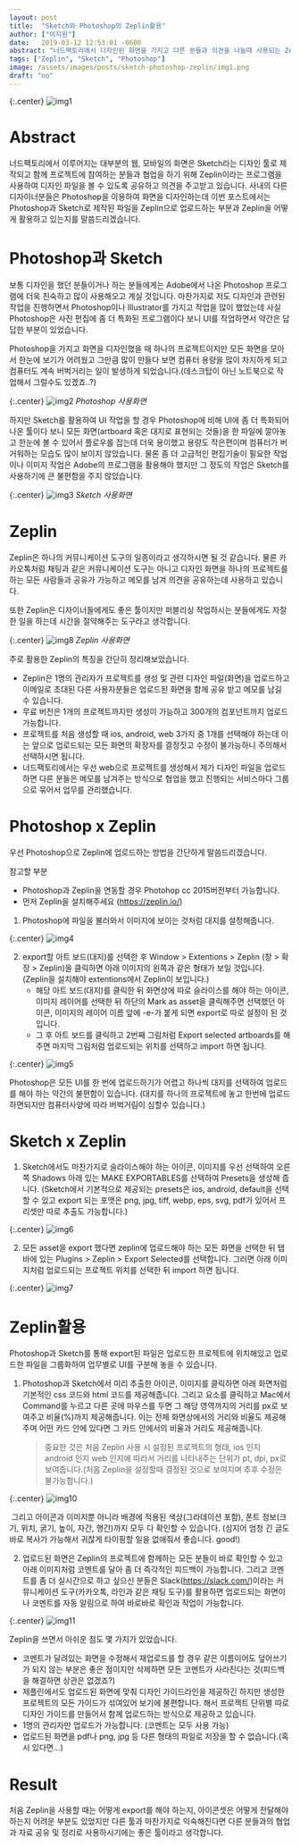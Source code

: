 ```yaml
---
layout: post
title:  "Sketch와 Photoshop의 Zeplin활용"
author: ["이지원"]
date:   2019-03-12 12:53:01 -0600
abstract: "너드팩토리에서 디자인된 화면을 가지고 다른 분들과 의견을 나눌때 사용되는 Zeplin에 대해 간단한 사용방법과 너드팩토리에서 이루어지는 협업방식에 대해 말씀드리겠습니다."
tags: ["Zeplin", "Sketch", "Photoshop"]
image: /assets/images/posts/sketch-photoshop-zeplin/img1.png
draft: "no"	
---
```


{:.center}
![img1](/assets/images/posts/sketch-photoshop-zeplin/img1.png)

# Abstract

너드팩토리에서 이루어지는 대부분의 웹, 모바일의 화면은 Sketch라는 디자인 툴로 제작되고 함께 프로젝트에 참여하는 분들과 협업을 하기 위해 Zeplin이라는 프로그램을 사용하여 디자인 파일을 볼 수 있도록 공유하고 의견을 주고받고 있습니다. 사내의 다른 디자이너분들은 Photoshop을 이용하여 화면을 디자인하는데 이번 포스트에서는 Photoshop과 Sketch로 제작된 파일을 Zeplin으로 업로드하는 부분과  Zeplin을 어떻게 활용하고 있는지를 말씀드리겠습니다. 

# Photoshop과 Sketch

보통 디자인을 했던 분들이거나 하는 분들에게는 Adobe에서 나온 Photoshop 프로그램에 더욱 친숙하고 많이 사용해오고 계실 것입니다. 마찬가지로 저도 디자인과 관련된 작업을 진행하면서 Photoshop이나 Illustrator를 가지고 작업을 많이 했었는데 사실 Photoshop은 사진 편집에 좀 더 특화된 프로그램이다 보니 UI를 작업하면서 약간은 답답한 부분이 있었습니다.

Photoshop을 가지고 화면을 디자인했을 때 하나의 프로젝트이지만 모든 화면을 모아서 한눈에 보기가 어려웠고 그만큼 많이 만들다 보면 컴퓨터 용량을 많이 차지하게 되고 컴퓨터도 계속 버벅거리는 일이 발생하게 되었습니다.(데스크탑이 아닌 노트북으로 작업해서 그럴수도 있겠죠..?) 

{:.center}
![img2](/assets/images/posts/sketch-photoshop-zeplin/img2.png)
*Photoshop 사용화면*

하지만 Sketch를 활용하여 UI 작업을 할 경우 Photoshop에 비해 UI에 좀 더 특화되어 나온 툴이다 보니
모든 화면(artboard 혹은 대지로 표현되는 것들)을 한 파일에 깔아놓고 한눈에 볼 수 있어서 플로우를 잡는데 더욱 용이했고 
용량도 작은편이며 컴퓨터가 버거워하는 모습도 많이 보이지 않았습니다.
물론 좀 더 고급적인 편집기술이 필요한 작업이나 이미지 작업은 Adobe의 프로그램을 활용해야 했지만 그 정도의 작업은 Sketch를 사용하기에 큰 불편함을 주지 않았습니다. 

{:.center}
![img3](/assets/images/posts/sketch-photoshop-zeplin/img3.png)
*Sketch 사용화면*

# Zeplin

Zeplin은 하나의 커뮤니케이션 도구의 일종이라고 생각하시면 될 것 같습니다. 
물론 카카오톡처럼 채팅과 같은 커뮤니케이션 도구는 아니고 디자인 화면을 하나의 프로젝트를 하는 모든 사람들과 공유가 가능하고 메모를 남겨 의견을 공유하는데 사용하고 있습니다. 

또한 Zeplin은 디자이너들에게도 좋은 툴이지만 퍼블리싱 작업하시는 분들에게도 자잘한 일을 하는데 시간을 절약해주는 도구라고 생각합니다. 

{:.center}
![img8](/assets/images/posts/sketch-photoshop-zeplin/img8.png)
*Zeplin 사용화면*

주로 활용한 Zeplin의 특징을 간단히 정리해보았습니다. 

- Zeplin은 1명의 관리자가 프로젝트를 생성 및 관련 디자인 파일(화면)을 업로드하고
  이메일로 초대된 다른 사용자분들은 업로드된 화면을 함께 공유 받고 메모를 남길 수 있습니다. 
- 무료 버전은 1개의 프로젝트까지만 생성이 가능하고 300개의 컴포넌트까지 업로드 가능합니다.
- 프로젝트를 처음 생성할 때 ios, android, web 3가지 중 1개를 선택해야 하는데
  이는 앞으로 업로드되는 모든 화면의 확장자를 결정짓고 수정이 불가능하니 주의해서 선택하시면 됩니다.
- 너드팩토리에서는 우선 web으로 프로젝트를 생성해서 제가 디자인 파일을 업로드하면 다른 분들은 메모를 남겨주는 방식으로 협업을 했고 진행되는 서비스마다 그룹으로 묶어서 업무를 관리했습니다.

# Photoshop x Zeplin

우선 Photoshop으로 Zeplin에 업로드하는 방법을 간단하게 말씀드리겠습니다.

참고할 부분

- Photoshop과 Zeplin을 연동할 경우 Photohop cc 2015버전부터 가능합니다.  
- 먼저 Zeplin을 설치해주세요 (https://zeplin.io/)

1. Photoshop에 파일을 불러와서 이미지에 보이는 것처럼 대지를 설정해줍니다.

{:.center}
![img4](/assets/images/posts/sketch-photoshop-zeplin/img4.png)

2. export할 아트 보드(대지)를 선택한 후 Window > Extentions > Zeplin (창 > 확장 > Zeplin)을 클릭하면 아래 이미지의 왼쪽과 같은 형태가 보일 것입니다. (Zeplin을 설치해야 extentions에서 Zeplin이 보입니다.) 
   - 해당 아트 보드(대지)를 클릭한 뒤 화면상에 따로 슬라이스를 해야 하는 아이콘, 이미지 레이어를 선택한 뒤 하단의 Mark as asset을 클릭해주면 선택했던 아이콘, 이미지의 레이어 이름 앞에 -e-가 붙게 되면 export로 따로 설정이 된 것입니다.
   - 그 후 아트 보드를 클릭하고 2번째 그림처럼 Export selected artboards를 해주면 마지막 그림처럼 업로드되는 위치를 선택하고 import 하면 됩니다. 

{:.center}
![img5](/assets/images/posts/sketch-photoshop-zeplin/img5.png)

Photoshop은 모든 UI를 한 번에 업로드하기가 어렵고 하나씩 대지를 선택하여 업로드를 해야 하는 약간의 불편함이 있습니다.
(대지를 하나의 프로젝트에 놓고 한번에 업로드하면되지만 컴퓨터사양에 따라 버벅거림이 심할수 있습니다.)

# Sketch  x  Zeplin

1. Sketch에서도 마찬가지로 슬라이스해야 하는 아이콘, 이미지를 우선 선택하여
   오른쪽 Shadows 아래 있는 MAKE EXPORTABLES를 선택하여 Presets을 생성해 줍니다. 
   (Sketch에서 기본적으로 제공되는 presets은 ios, android, default을 선택할 수 있고 export 되는 포맷은 png, jpg, tiff, webp, eps, svg, pdf가 있어서 프리셋만 따로 추출도 가능합니다.) 

{:.center}
![img6](/assets/images/posts/sketch-photoshop-zeplin/img6.png)

2. 모든 asset을 export 했다면 zeplin에 업로드해야 하는 모든 화면을 선택한 뒤 탭 바에 있는 Plugins > Zeplin > Export Selected를 선택합니다.
   그러면 아래 이미지처럼 업로드되는 프로젝트 위치를 선택한 뒤 import 하면 됩니다.

{:.center}
![img7](/assets/images/posts/sketch-photoshop-zeplin/img7.png)

# Zeplin활용

Photoshop과 Sketch를 통해 export된 파일은 업로드한 프로젝트에 위치해있고 업로드한 파일을 그룹화하여 업무별로 UI를 구분해 놓을 수 있습니다. 

1. Photoshop과 Sketch에서 미리 추출한 아이콘, 이미지를 클릭하면 아래 화면처럼 기본적인 css 코드와 html 코드를 제공해줍니다. 
   그리고 요소를 클릭하고 Mac에서 Command를 누르고 다른 곳에 마우스를 두면 그 해당 영역까지의 거리를 px로 보여주고 비율(%)까지 제공해줍니다. 이는 전체 화면상에서의 거리와 비율도 제공해주며 어떤 카드 안에 있다면 그 카드 안에서의 비율과 거리도 제공해줍니다. 

   > 중요한 것은 처음 Zeplin 사용 시 설정된 프로젝트의 형태, ios 인지 android 인지 web 인지에 따라서 거리를 나타내주는 단위가 pt, dpi, px로 보여줍니다.(처음 Zeplin을 설정할때 결정된 것으로 보여지며 추후 수정은 불가능합니다.)

{:.center}
![img10](/assets/images/posts/sketch-photoshop-zeplin/img10.png)

​	그리고 아이콘과 이미지뿐 아니라 배경에 적용된 색상(그라데이션 포함), 폰트 정보(크기, 위치, 굵기, 높이, 자간, 행간)까지 	모두 다 확인할 수 있습니다. (심지어 엄청 긴 글도 바로 복사가 가능해서 귀찮게 타이핑할 일을 없애줘서 좋습니다. good!)

2. 업로드된 화면은 Zeplin의 프로젝트에 함께하는 모든 분들이 바로 확인할 수 있고 아래 이미지처럼 코멘트를 달아 좀 더 즉각적인 피드백이 가능합니다. 
   그리고 코멘트를 좀 더 실시간으로 하고 싶으신 분들은 Slack(https://slack.com/)이라는 커뮤니케이션 도구(카카오톡, 라인과 같은 채팅 도구)를 활용하면 업로드되는 화면이나 코멘트를 자동 알림으로 하여 바로바로 확인과 작업이 가능합니다.

{:.center}
![img11](/assets/images/posts/sketch-photoshop-zeplin/img11.png)

Zeplin을 쓰면서 아쉬운 점도 몇 가지가 있었습니다.

- 코멘트가 달려있는 화면을 수정해서 재업로드를 할 경우 같은 이름이어도 덮어쓰기가 되지 않는 부분은 좋은 점이지만 삭제하면 모든 코멘트가 사라진다는 것(피드백을 해결하면 상관은 없겠죠?)
- 제플린에서도 업로드된 화면에 맞춰 디자인 가이드라인을 제공하긴 하지만 생성한 프로젝트의 모든 가이드가 섞여있어 보기에 불편합니다. 해서 프로젝트 단위별 따로 디자인 가이드를 만들어서 함께 업로드하는 방식으로 제공하고 있습니다.
- 1명의 관리자만 업로드가 가능합니다. (코멘트는 모두 사용 가능)
- 업로드된 화면을 pdf나 png, jpg 등 다른 형태의 파일로 저장을 할 수 없습니다.(혹시 있다면...)

# Result

처음 Zeplin을 사용할 때는 어떻게 export를 해야 하는지, 아이콘셋은 어떻게 전달해야 하는지 어려운 부분도 있었지만
다른 툴과 마찬가지로 익숙해진다면 다른 분들과의 협업과 자료 공유 및 정리로 사용하시기에는 좋은 툴이라고 생각합니다.